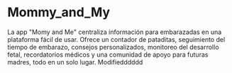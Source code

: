 # Mommy_and_My
La app "Momy and Me" centraliza información para embarazadas en una plataforma fácil de usar. Ofrece un contador de pataditas, seguimiento del tiempo de embarazo, consejos personalizados, monitoreo del desarrollo fetal, recordatorios médicos y una comunidad de apoyo para futuras madres, todo en un solo lugar.
Modifiedddddd